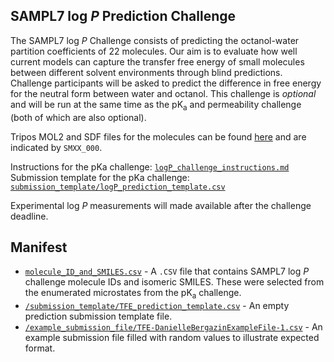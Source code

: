 ## SAMPL7 log *P* Prediction Challenge

The SAMPL7 log *P* Challenge consists of predicting the octanol-water partition coefficients of 22 molecules. Our aim is to evaluate how well current models can capture the transfer free energy of small molecules between different solvent environments through blind predictions. Challenge participants will be asked to predict the difference in free energy for the neutral form between water and octanol. This challenge is *optional* and will be run at the same time as the pK<sub>a</sub> and permeability challenge (both of which are also optional).  

Tripos MOL2 and SDF files for the molecules can be found [here](../pKa/microstates) and are indicated by `SMXX_000`.

Instructions for the pKa challenge: [`logP_challenge_instructions.md`](logP_challenge_instructions.md)
Submission template for the pKa challenge: [`submission_template/logP_prediction_template.csv`](submission_template/logP_prediction_template.csv)

Experimental log *P* measurements will made available after the challenge deadline.

## Manifest
 - [`molecule_ID_and_SMILES.csv`](molecule_ID_and_SMILES.csv) - A `.CSV` file that contains SAMPL7 log *P* challenge molecule IDs and isomeric SMILES. These were selected from the enumerated microstates from the pK<sub>a</sub> challenge.
 - [`/submission_template/TFE_prediction_template.csv`](/submission_template/TFE_prediction_template.csv) - An empty prediction submission template file.
 - [`/example_submission_file/TFE-DanielleBergazinExampleFile-1.csv`](/example_submission_file/TFE-DanielleBergazinExampleFile-1.csv) - An example submission file filled with random values to illustrate expected format.
